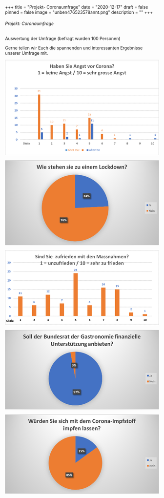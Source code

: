 +++
title = "Projekt- Coronaumfrage"
date = "2020-12-17"
draft = false
pinned = false
image = "unben476523578annt.png"
description = ""
+++
###### Projekt: Coronaumfrage

Auswertung der Umfrage (befragt wurden 100 Personen)     

Gerne teilen wir Euch die spannenden und interessanten Ergebnisse unserer Umfrage mit.

![](53434t763456789087654556789.png)

![](ddgvfk.png)

![](dutgagfhajgfvgagf-gabvafbdvfdv.png)

![](hfgbfggbfghjgfhfgbhbfgzuhfgbhgfbhjgfbfhb.png)

![](fguhgwzfgwtfgt72zfgb.png)